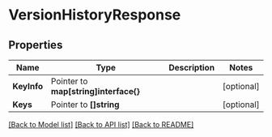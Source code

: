 # VersionHistoryResponse


## Properties

Name | Type | Description | Notes
------------ | ------------- | ------------- | -------------
**KeyInfo** | Pointer to **map[string]interface{}** |  | [optional] 
**Keys** | Pointer to **[]string** |  | [optional] 





[[Back to Model list]](../README.md#documentation-for-models) [[Back to API list]](../README.md#documentation-for-api-endpoints) [[Back to README]](../README.md)


